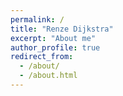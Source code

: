 ```yaml
---
permalink: /
title: "Renze Dijkstra"
excerpt: "About me"
author_profile: true
redirect_from: 
  - /about/
  - /about.html
---
```


